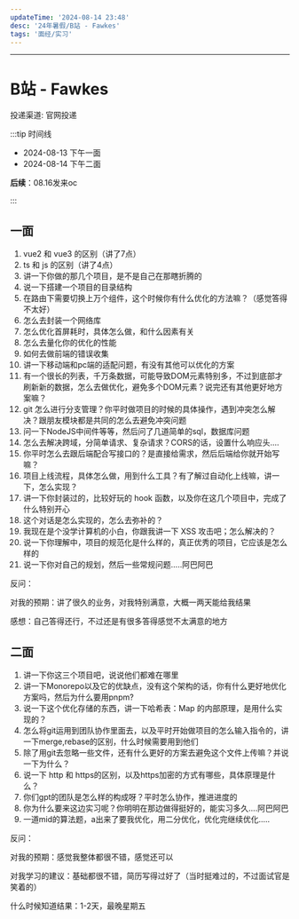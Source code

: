 ```yaml
---
updateTime: '2024-08-14 23:48'
desc: '24年暑假/B站 - Fawkes'
tags: '面经/实习'
---
```


---

# B站 - Fawkes

投递渠道: <HText type='info'> 官网投递 </HText>

:::tip 时间线

- 2024-08-13 下午一面
- 2024-08-14 下午二面

**后续**：08.16发来oc

:::

## 一面

1. vue2 和 vue3 的区别（讲了7点）
2. ts 和 js 的区别（讲了4点）
3. 讲一下你做的那几个项目，是不是自己在那瞎折腾的
4. 说一下搭建一个项目的目录结构
5. 在路由下需要切换上万个组件，这个时候你有什么优化的方法嘛？（感觉答得不太好）
6. 怎么去封装一个网络库
7. 怎么优化首屏耗时，具体怎么做，和什么因素有关
8. 怎么去量化你的优化的性能
9. 如何去做前端的错误收集
10. 讲一下移动端和pc端的适配问题，有没有其他可以优化的方案
11. 有一个很长的列表，千万条数据，可能导致DOM元素特别多，不过到底部才刷新新的数据，怎么去做优化，避免多个DOM元素？说完还有其他更好地方案嘛？
12. git 怎么进行分支管理？你平时做项目的时候的具体操作，遇到冲突怎么解决？跟朋友模块都是共同的怎么去避免冲突问题
13. 问一下NodeJS中间件等等，然后问了几道简单的sql，数据库问题
14. 怎么去解决跨域，分简单请求、复杂请求？CORS的话，设置什么响应头....
15. 你平时怎么去跟后端配合写接口的？是直接给需求，然后后端给你就开始写嘛？
16. 项目上线流程，具体怎么做，用到什么工具？有了解过自动化上线嘛，讲一下，怎么实现？
17. 讲一下你封装过的，比较好玩的 hook 函数，以及你在这几个项目中，完成了什么特别开心
18. 这个对话是怎么实现的，怎么去弥补的？
19. 我现在是个没学计算机的小白，你跟我讲一下 XSS 攻击吧；怎么解决的？
20. 说一下你理解中，项目的规范化是什么样的，真正优秀的项目，它应该是怎么样的
21. 说一下你对自己的规划，然后一些常规问题.....阿巴阿巴

反问：

对我的预期：讲了很久的业务，对我特别满意，大概一两天能给我结果

感想：自己答得还行，不过还是有很多答得感觉不太满意的地方

## 二面

1. 讲一下你这三个项目吧，说说他们都难在哪里
2. 讲一下Monorepo以及它的优缺点，没有这个架构的话，你有什么更好地优化方案吗，然后为什么要用pnpm?
3. 说一下这个优化存储的东西，讲一下哈希表：Map 的内部原理，是用什么实现的？
4. 怎么将git运用到团队协作里面去，以及平时开始做项目的怎么输入指令的，讲一下merge,rebase的区别，什么时候需要用到他们
5. 除了用git去忽略一些文件，还有什么更好的方案去避免这个文件上传嘛？并说一下为什么？
6. 说一下 http 和 https的区别，以及https加密的方式有哪些，具体原理是什么？
7. 你们gpt的团队是怎么样的构成呀？平时怎么协作，推进进度的
8. 你为什么要来这边实习呢？你明明在那边做得挺好的，能实习多久....阿巴阿巴
9. 一道mid的算法题，a出来了要我优化，用二分优化，优化完继续优化.....

反问：

对我的预期：感觉我整体都很不错，感觉还可以

对我学习的建议：基础都很不错，简历写得过好了（当时挺难过的，不过面试官是笑着的）

什么时候知道结果：1-2天，最晚星期五
